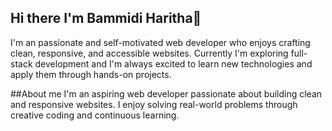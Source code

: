 ## Hi there I'm Bammidi Haritha👋
I'm an passionate and self-motivated web developer who enjoys crafting clean, responsive, and accessible websites. Currently I'm exploring full-stack development and I'm always excited to learn new technologies and apply them through hands-on projects.

##About me
I'm an aspiring web developer passionate about building clean and responsive websites.
I enjoy solving real-world problems through creative coding and continuous learning.


<!--
**Haritha790/Haritha790** is a ✨ _special_ ✨ repository because its `README.md` (this file) appears on your GitHub profile.

Here are some ideas to get you started:

- 🔭 I’m currently working on ...
- 🌱 I’m currently learning ...
- 👯 I’m looking to collaborate on ...
- 🤔 I’m looking for help with ...
- 💬 Ask me about ...
- 📫 How to reach me: ...
- 😄 Pronouns: ...
- ⚡ Fun fact: ...
-->
